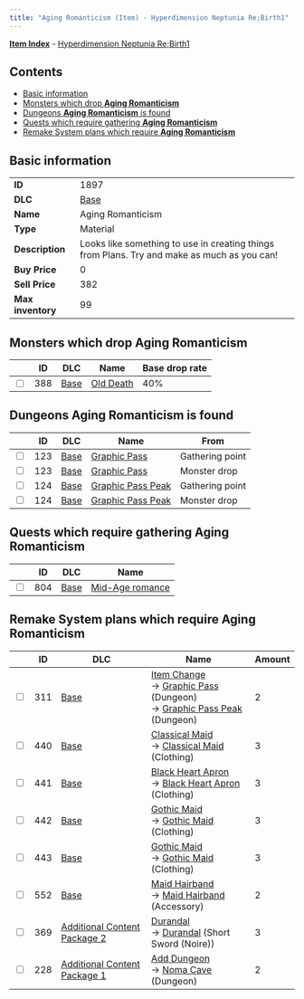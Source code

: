 ```yaml
---
title: "Aging Romanticism (Item) - Hyperdimension Neptunia Re;Birth1"
---
```


[**Item Index**](/neptunia/rb1/item/index.html) - [Hyperdimension Neptunia Re;Birth1](/neptunia/rb1)

## Contents

- [Basic information](#basic-information)
- [Monsters which drop **Aging Romanticism**](#monsters-which-drop-aging-romanticism)
- [Dungeons **Aging Romanticism** is found](#dungeons-aging-romanticism-is-found)
- [Quests which require gathering **Aging Romanticism**](#quests-which-require-gathering-aging-romanticism)
- [Remake System plans which require **Aging Romanticism**](#remake-system-plans-which-require-aging-romanticism)

## Basic information

|   |   |
| -- | -- |
| **ID** | 1897 |
| **DLC** | [Base](/neptunia/rb1/dlc/1-base.html) |
| **Name** | Aging Romanticism |
| **Type** | Material |
| **Description** | Looks like something to use in creating things from Plans. Try and make as much as you can! |
| **Buy Price** | 0 |
| **Sell Price** | 382 |
| **Max inventory** | 99 |

## Monsters which drop **Aging Romanticism**

|    | ID | DLC | Name | Base drop rate |
| -- | -- | --- | ---- | -------------- |
| <input type="checkbox" id="rb1-monster-1-388" class="trackbox" /> | 388 | [Base](/neptunia/rb1/dlc/1-base.html) | [Old Death](/neptunia/rb1/monster/1-388-old-death.html) | 40% |

## Dungeons **Aging Romanticism** is found

|    | ID | DLC | Name | From |
| -- | -- | --- | ---- | ---- |
| <input type="checkbox" id="rb1-dungeon-1-123" class="trackbox" /> | 123 | [Base](/neptunia/rb1/dlc/1-base.html) | [Graphic Pass](/neptunia/rb1/dungeon/1-123-graphic-pass.html) | Gathering point |
| <input type="checkbox" id="rb1-dungeon-1-123" class="trackbox" /> | 123 | [Base](/neptunia/rb1/dlc/1-base.html) | [Graphic Pass](/neptunia/rb1/dungeon/1-123-graphic-pass.html) | Monster drop |
| <input type="checkbox" id="rb1-dungeon-1-124" class="trackbox" /> | 124 | [Base](/neptunia/rb1/dlc/1-base.html) | [Graphic Pass Peak](/neptunia/rb1/dungeon/1-124-graphic-pass-peak.html) | Gathering point |
| <input type="checkbox" id="rb1-dungeon-1-124" class="trackbox" /> | 124 | [Base](/neptunia/rb1/dlc/1-base.html) | [Graphic Pass Peak](/neptunia/rb1/dungeon/1-124-graphic-pass-peak.html) | Monster drop |

## Quests which require gathering **Aging Romanticism**

|    | ID | DLC | Name |
| -- | -- | --- | ---- |
| <input type="checkbox" id="rb1-quest-1-804" class="trackbox" /> | 804 | [Base](/neptunia/rb1/dlc/1-base.html) | [Mid-Age romance](/neptunia/rb1/quest/1-804-mid-age-romance.html) |

## Remake System plans which require **Aging Romanticism**

|    | ID | DLC | Name | Amount |
| -- | -- | --- | ---- | ------ |
| <input type="checkbox" id="rb1-remake-1-311" class="trackbox" /> | 311 | [Base](/neptunia/rb1/dlc/1-base.html) | [Item Change](/neptunia/rb1/remake/1-311-item-change.html)<br />→ [Graphic Pass](/neptunia/rb1/dungeon/1-123-graphic-pass.html) (Dungeon)<br />→ [Graphic Pass Peak](/neptunia/rb1/dungeon/1-124-graphic-pass-peak.html) (Dungeon) | 2 |
| <input type="checkbox" id="rb1-remake-1-440" class="trackbox" /> | 440 | [Base](/neptunia/rb1/dlc/1-base.html) | [Classical Maid](/neptunia/rb1/remake/1-440-classical-maid.html)<br />→ [Classical Maid](/neptunia/rb1/item/1-2870-classical-maid.html) (Clothing) | 3 |
| <input type="checkbox" id="rb1-remake-1-441" class="trackbox" /> | 441 | [Base](/neptunia/rb1/dlc/1-base.html) | [Black Heart Apron](/neptunia/rb1/remake/1-441-black-heart-apron.html)<br />→ [Black Heart Apron](/neptunia/rb1/item/1-2886-black-heart-apron.html) (Clothing) | 3 |
| <input type="checkbox" id="rb1-remake-1-442" class="trackbox" /> | 442 | [Base](/neptunia/rb1/dlc/1-base.html) | [Gothic Maid](/neptunia/rb1/remake/1-442-gothic-maid.html)<br />→ [Gothic Maid](/neptunia/rb1/item/1-2894-gothic-maid.html) (Clothing) | 3 |
| <input type="checkbox" id="rb1-remake-1-443" class="trackbox" /> | 443 | [Base](/neptunia/rb1/dlc/1-base.html) | [Gothic Maid](/neptunia/rb1/remake/1-443-gothic-maid.html)<br />→ [Gothic Maid](/neptunia/rb1/item/1-2902-gothic-maid.html) (Clothing) | 3 |
| <input type="checkbox" id="rb1-remake-1-552" class="trackbox" /> | 552 | [Base](/neptunia/rb1/dlc/1-base.html) | [Maid Hairband](/neptunia/rb1/remake/1-552-maid-hairband.html)<br />→ [Maid Hairband](/neptunia/rb1/item/1-3119-maid-hairband.html) (Accessory) | 2 |
| <input type="checkbox" id="rb1-remake-11-369" class="trackbox" /> | 369 | [Additional Content Package 2](/neptunia/rb1/dlc/11-pack2.html) | [Durandal](/neptunia/rb1/remake/11-369-durandal.html)<br />→ [Durandal](/neptunia/rb1/item/11-2076-durandal.html) (Short Sword (Noire)) | 3 |
| <input type="checkbox" id="rb1-remake-10-228" class="trackbox" /> | 228 | [Additional Content Package 1](/neptunia/rb1/dlc/10-pack1.html) | [Add Dungeon](/neptunia/rb1/remake/10-228-add-dungeon.html)<br />→ [Noma Cave](/neptunia/rb1/dungeon/10-127-noma-cave.html) (Dungeon) | 2 |